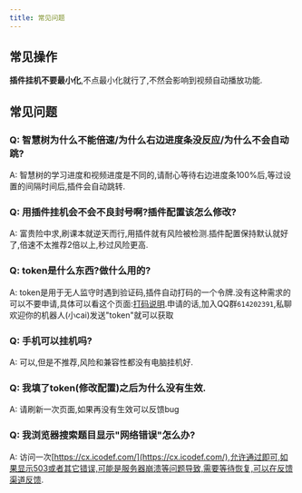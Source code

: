 ```yaml
---
title: 常见问题
---
```


## 常见操作
**插件挂机不要最小化**,不点最小化就行了,不然会影响到视频自动播放功能.


## 常见问题

### Q: 智慧树为什么不能倍速/为什么右边进度条没反应/为什么不会自动跳?

A: 智慧树的学习进度和视频进度是不同的,请耐心等待右边进度条100%后,等过设置的间隔时间后,插件会自动跳转.

### Q: 用插件挂机会不会不良封号啊?插件配置该怎么修改?

A: 富贵险中求,刷课本就逆天而行,用插件就有风险被检测.插件配置保持默认就好了,倍速不太推荐2倍以上,秒过风险更高.

### Q: token是什么东西?做什么用的?

A: token是用于无人监守时遇到验证码,插件自动打码的一个令牌.没有这种需求的可以不要申请,具体可以看这个页面:[打码说明](https://github.com/CodFrm/cxmooc-tools/issues/74).申请的话,加入QQ群`614202391`,私聊欢迎你的机器人(小cai)发送"token"就可以获取

### Q: 手机可以挂机吗?

A: 可以,但是不推荐,风险和兼容性都没有电脑挂机好.

### Q: 我填了token(修改配置)之后为什么没有生效.

A: 请刷新一次页面,如果再没有生效可以反馈bug

### Q: 我浏览器搜索题目显示"网络错误"怎么办?

A: 访问一次[https://cx.icodef.com/](https://cx.icodef.com/),允许通过即可,如果显示503或者其它错误,可能是服务器崩溃等问题导致,需要等待恢复,可以在反馈渠道反馈.
